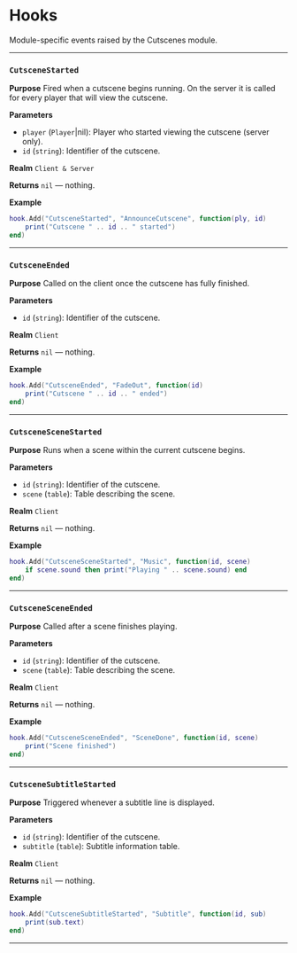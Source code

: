 # Hooks
Module-specific events raised by the Cutscenes module.

---
### `CutsceneStarted`

**Purpose**
Fired when a cutscene begins running. On the server it is called for every player that will view the cutscene.

**Parameters**

* `player` (`Player`|nil): Player who started viewing the cutscene (server only).
* `id` (`string`): Identifier of the cutscene.

**Realm**
`Client & Server`

**Returns**
`nil` — nothing.

**Example**

```lua
hook.Add("CutsceneStarted", "AnnounceCutscene", function(ply, id)
    print("Cutscene " .. id .. " started")
end)
```

---

### `CutsceneEnded`

**Purpose**
Called on the client once the cutscene has fully finished.

**Parameters**

* `id` (`string`): Identifier of the cutscene.

**Realm**
`Client`

**Returns**
`nil` — nothing.

**Example**

```lua
hook.Add("CutsceneEnded", "FadeOut", function(id)
    print("Cutscene " .. id .. " ended")
end)
```

---

### `CutsceneSceneStarted`

**Purpose**
Runs when a scene within the current cutscene begins.

**Parameters**

* `id` (`string`): Identifier of the cutscene.
* `scene` (`table`): Table describing the scene.

**Realm**
`Client`

**Returns**
`nil` — nothing.

**Example**

```lua
hook.Add("CutsceneSceneStarted", "Music", function(id, scene)
    if scene.sound then print("Playing " .. scene.sound) end
end)
```

---

### `CutsceneSceneEnded`

**Purpose**
Called after a scene finishes playing.

**Parameters**

* `id` (`string`): Identifier of the cutscene.
* `scene` (`table`): Table describing the scene.

**Realm**
`Client`

**Returns**
`nil` — nothing.

**Example**

```lua
hook.Add("CutsceneSceneEnded", "SceneDone", function(id, scene)
    print("Scene finished")
end)
```

---

### `CutsceneSubtitleStarted`

**Purpose**
Triggered whenever a subtitle line is displayed.

**Parameters**

* `id` (`string`): Identifier of the cutscene.
* `subtitle` (`table`): Subtitle information table.

**Realm**
`Client`

**Returns**
`nil` — nothing.

**Example**

```lua
hook.Add("CutsceneSubtitleStarted", "Subtitle", function(id, sub)
    print(sub.text)
end)
```
---
